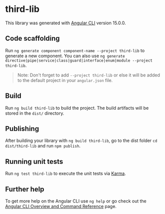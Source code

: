# third-lib

This library was generated with [Angular CLI](https://github.com/angular/angular-cli) version 15.0.0.

## Code scaffolding

Run `ng generate component component-name --project third-lib` to generate a new component. You can also use `ng generate directive|pipe|service|class|guard|interface|enum|module --project third-lib`.
> Note: Don't forget to add `--project third-lib` or else it will be added to the default project in your `angular.json` file. 

## Build

Run `ng build third-lib` to build the project. The build artifacts will be stored in the `dist/` directory.

## Publishing

After building your library with `ng build third-lib`, go to the dist folder `cd dist/third-lib` and run `npm publish`.

## Running unit tests

Run `ng test third-lib` to execute the unit tests via [Karma](https://karma-runner.github.io).

## Further help

To get more help on the Angular CLI use `ng help` or go check out the [Angular CLI Overview and Command Reference](https://angular.io/cli) page.
